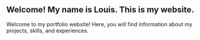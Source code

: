 ## Welcome! My name is Louis. This is my website.

Welcome to my portfolio website! Here, you will find information about my projects, skills, and experiences.
